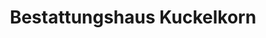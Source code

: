 ---
title: "Bestattungshaus Kuckelkorn"
url: /koeln/bestattungshaus-kuckelkorn/
shop: Bestattungen
---